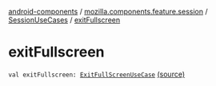 [android-components](../../index.md) / [mozilla.components.feature.session](../index.md) / [SessionUseCases](index.md) / [exitFullscreen](./exit-fullscreen.md)

# exitFullscreen

`val exitFullscreen: `[`ExitFullScreenUseCase`](-exit-full-screen-use-case/index.md) [(source)](https://github.com/mozilla-mobile/android-components/blob/master/components/feature/session/src/main/java/mozilla/components/feature/session/SessionUseCases.kt#L224)